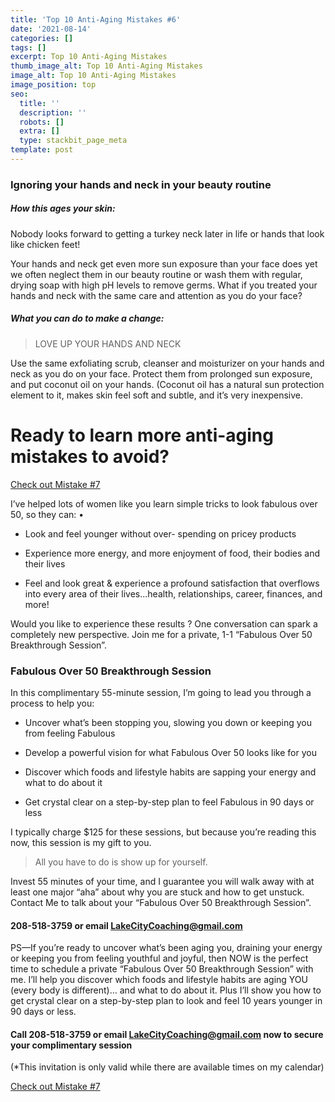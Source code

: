 ```yaml
---
title: 'Top 10 Anti-Aging Mistakes #6'
date: '2021-08-14'
categories: []
tags: []
excerpt: Top 10 Anti-Aging Mistakes
thumb_image_alt: Top 10 Anti-Aging Mistakes
image_alt: Top 10 Anti-Aging Mistakes
image_position: top
seo:
  title: ''
  description: ''
  robots: []
  extra: []
  type: stackbit_page_meta
template: post
---
```

### Ignoring your hands and neck in your beauty routine

##### How this ages your skin:

Nobody looks forward to getting a turkey neck later in life or hands that look like chicken feet!

Your hands and neck get even more sun exposure than your face does yet we often neglect them in our beauty routine or wash them with regular, drying soap with high pH levels to remove germs. What if you treated your hands and neck with the same care and attention as you do your face?

##### What you can do to make a change:

> LOVE UP YOUR HANDS AND NECK

Use the same exfoliating scrub, cleanser and moisturizer on your hands and neck as you do on your face. Protect them from prolonged sun exposure, and put coconut oil on your hands. (Coconut oil has a natural sun protection element to it, makes skin feel soft and subtle, and it’s very inexpensive.

# Ready to learn more anti-aging mistakes to avoid?

[Check out Mistake #7](/blog/top-10-anti-aging-mistakes-7)

I’ve helped lots of women like you learn simple tricks to look fabulous over 50, so they can: •

*   Look and feel younger without over- spending on pricey products

*   Experience more energy, and more enjoyment of food, their bodies and their lives

*   Feel and look great & experience a profound satisfaction that overflows into every area of their lives...health, relationships, career, finances, and more!

Would you like to experience these results ? One conversation can spark a completely new perspective. Join me for a private, 1-1 “Fabulous Over 50 Breakthrough Session”.

### Fabulous Over 50 Breakthrough Session

In this complimentary 55-minute session, I’m going to lead you through a process to help you:

*   Uncover what’s been stopping you, slowing you down or keeping you from feeling Fabulous

*   Develop a powerful vision for what Fabulous Over 50 looks like for you

*   Discover which foods and lifestyle habits are sapping your energy and what to do about it

*   Get crystal clear on a step-by-step plan to feel Fabulous in 90 days or less

I typically charge $125 for these sessions, but because you’re reading this now, this session is my gift to you.

> All you have to do is show up for yourself.

Invest 55 minutes of your time, and I guarantee you will walk away with at least one major “aha” about why you are stuck and how to get unstuck. Contact Me to talk about your “Fabulous Over 50 Breakthrough Session”.

#### 208-518-3759 or email <LakeCityCoaching@gmail.com>

PS—If you’re ready to uncover what’s been aging you, draining your energy or keeping you from feeling youthful and joyful, then NOW is the perfect time to schedule a private “Fabulous Over 50 Breakthrough Session” with me. I’ll help you discover which foods and lifestyle habits are aging YOU (every body is different)… and what to do about it. Plus I’ll show you how to get crystal clear on a step-by-step plan to look and feel 10 years younger in 90 days or less.

#### Call 208-518-3759 or email <LakeCityCoaching@gmail.com> now to secure your complimentary session

(\*This invitation is only valid while there are available times on my calendar)

[Check out Mistake #7](/blog/top-10-anti-aging-mistakes-7)
